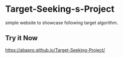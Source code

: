 # Target-Seeking-s-Project
simple website to showcase following target algorithm.

## Try it Now
https://abapro.github.io/Target-Seeking-Project/
